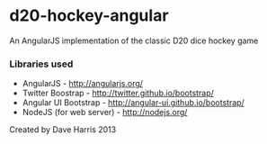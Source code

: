 d20-hockey-angular
==================

An AngularJS implementation of the classic D20 dice hockey game

### Libraries used

* AngularJS - http://angularjs.org/
* Twitter Boostrap - http://twitter.github.io/bootstrap/
* Angular UI Bootstrap - http://angular-ui.github.io/bootstrap/
* NodeJS (for web server) - http://nodejs.org/

Created by Dave Harris 2013
